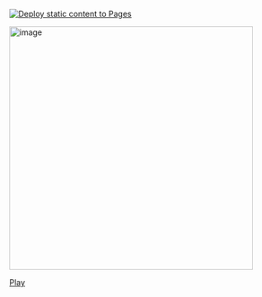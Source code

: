 [![Deploy static content to Pages](https://github.com/humbertodias/qrcode-wasm/actions/workflows/gh-pages.yml/badge.svg)](https://github.com/humbertodias/qrcode-wasm/actions/workflows/gh-pages.yml)

<img width="434" alt="image" src="https://github.com/humbertodias/qrcode-wasm/assets/9255997/786661b2-113e-4601-b87f-39ce9c8c6179">

[Play](https://humbertodias.github.io/qrcode-wasm)

<!--
### Dev
```shell
make wasm
go run cmd/server/main.go
```

Access
http://localhost:8080

```shell
ffmpeg -i input.mov -vf "fps=15,scale=900:-1:flags=lanczos" -c:v gif output.gif
```

### Ref
* [webassembly-using-go](https://golangbot.com/webassembly-using-go)

-->
